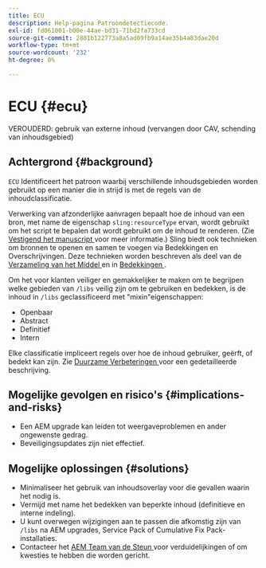 ```yaml
---
title: ECU
description: Help-pagina Patroondetectiecode.
exl-id: fd061001-b00e-44ae-bd31-71bd2fa733cd
source-git-commit: 2881b122773a8a5ad09fb9a14ae35b4a83dae20d
workflow-type: tm+mt
source-wordcount: '232'
ht-degree: 0%

---
```


# ECU {#ecu}

VEROUDERD: gebruik van externe inhoud (vervangen door CAV, schending van inhoudsgebied)

## Achtergrond {#background}

`ECU` Identificeert het patroon waarbij verschillende inhoudsgebieden worden gebruikt op een manier die in strijd is met de regels van de inhoudclassificatie.

Verwerking van afzonderlijke aanvragen bepaalt hoe de inhoud van een bron, met name de eigenschap `sling:resourceType` ervan, wordt gebruikt om het script te bepalen dat wordt gebruikt om de inhoud te renderen. (Zie [ Vestigend het manuscript ](https://experienceleague.adobe.com/en/docs/experience-manager-65/content/implementing/developing/introduction/the-basics#locating-the-script) voor meer informatie.) Sling biedt ook technieken om bronnen te openen en samen te voegen via Bedekkingen en Overschrijvingen. Deze technieken worden beschreven als deel van de [ Verzameling van het Middel ](https://experienceleague.adobe.com/en/docs/experience-manager-65/content/implementing/developing/platform/sling-resource-merger) en in [ Bedekkingen ](https://experienceleague.adobe.com/en/docs/experience-manager-65/content/implementing/developing/platform/overlays).

Om het voor klanten veiliger en gemakkelijker te maken om te begrijpen welke gebieden van `/libs` veilig zijn om te gebruiken en bedekken, is de inhoud in `/libs` geclassificeerd met &quot;mixin&quot;eigenschappen:

* Openbaar
* Abstract
* Definitief
* Intern

Elke classificatie impliceert regels over hoe de inhoud gebruiker, geërft, of bedekt kan zijn. Zie [ Duurzame Verbeteringen ](https://experienceleague.adobe.com/en/docs/experience-manager-65/content/implementing/deploying/upgrading/sustainable-upgrades) voor een gedetailleerde beschrijving.

## Mogelijke gevolgen en risico&#39;s {#implications-and-risks}

* Een AEM upgrade kan leiden tot weergaveproblemen en ander ongewenste gedrag.
* Beveiligingsupdates zijn niet effectief.

## Mogelijke oplossingen {#solutions}

* Minimaliseer het gebruik van inhoudsoverlay voor die gevallen waarin het nodig is.
* Vermijd met name het bedekken van beperkte inhoud (definitieve en interne indeling).
* U kunt overwegen wijzigingen aan te passen die afkomstig zijn van `/libs` na AEM upgrades, Service Pack of Cumulative Fix Pack-installaties.
* Contacteer het [ AEM Team van de Steun ](https://helpx.adobe.com/enterprise/using/support-for-experience-cloud.html) voor verduidelijkingen of om kwesties te hebben die worden gericht.
